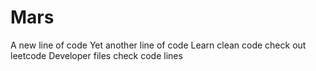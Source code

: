 # Mars
A new line of code
Yet another line of code
Learn clean code
check out leetcode
Developer files
check code lines 
